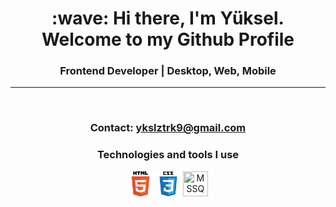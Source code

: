 <div align="center">

<h1> :wave: Hi there, I'm Yüksel. Welcome to my Github Profile </h1>
 <h3>Frontend Developer | Desktop, Web, Mobile </h3>
<hr>
</div>

<br>

<div align="center">
 
  ### Contact: ykslztrk9@gmail.com
</div>

<div align="center">
 
<div align="center">

### Technologies and tools I use
<img src="https://raw.githubusercontent.com/github/explore/80688e429a7d4ef2fca1e82350fe8e3517d3494d/topics/html/html.png" width="40" height="40" title="HTML5">
<img src="https://raw.githubusercontent.com/github/explore/80688e429a7d4ef2fca1e82350fe8e3517d3494d/topics/css/css.png" width="40" height="40" title="CSS">
<img src="https://i.hizliresim.com/nxgzesz.png" width="40" height="40" title="MSSQL SERVER">
</div>

